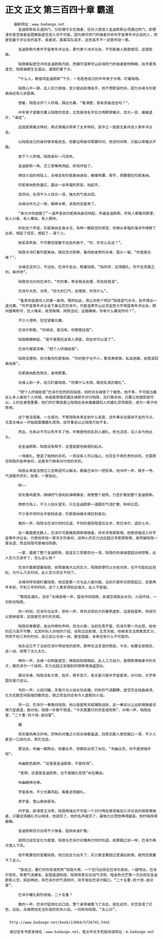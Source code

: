 # 正文 正文 第三百四十章 霸道
        最新网址：www.badaoge.net
          圣迪欧斯有五道拱门，分别镇守五位强者，任何人想进入圣迪欧斯必须通过拱门，即便漫步星空强者妄图撕裂虚空进入也不可能，因为镇守拱门的强者并非外宇宙青年评议会的人，而是受雇于评议会的高手，或者说，直属军队高手，这些高手不一定是年轻一辈。
      
          圣迪欧斯代表外宇宙青年评议会，更代表十决评议会，不可能被人随意擅闯，这是脸面。
      
          陆隐撕裂虚空冲向圣迪欧斯内部，而镇守温蒂宇山区域拱门的强者陡然睁眼，抬手震荡虚空，陆隐被硬生生逼出，谨慎盯着下方。
      
          “什么人，敢擅闯圣迪欧斯”下方，一名脸色低沉的中年男子大喝，盯着陆隐。
      
          陆隐心中一跳，此人实力很强，至少是巡航境高手，他不想耽误时间，因为炎峰与珍妮奥纳还有几步距离。
      
          想着，陆隐点开个人终端，探出光幕，“看清楚，我有资格进去吗？”。
      
          中年男子望着光幕上陆隐的信息，尤其是他名字后方两颗荣耀点，目光一变，缓缓退开，“请进”。
      
          这就是荣耀点特权，两点荣耀点带来了太多特权，其中之一就是无条件进入青年评议会。
      
          以陆隐自己的身份够资格进去，但要证明身份需要时间，他没时间等，只能以荣耀点开路。
      
          放下个人终端，陆隐身形一闪消失。
      
          圣迪欧斯一角，文三思嘴角扬起，好戏开始了。
      
          燃烧火焰的地毯上，炎峰走到珍妮奥纳身前，缓缓弯腰，探手，想要握住珍妮奥纳。
      
          珍妮奥纳脸色羞红，露出一丝幸福的笑容，抬起手。
      
          突然间，在场不少人目光一凛，强大的气息出现。
      
          炎峰动作为之一顿，眼神冰寒，该来的还是来了。
      
          “谁允许你结婚了”一道声音自珍妮奥纳身后响起，传遍圣迪欧斯，所有人都看向那里，有人兴奋，有人嘲讽，有人期待。
      
          听到这个声音，珍妮奥纳全身冰凉，有种一脚踩空的感觉，仿佛从幸福的海洋中挣脱了出来，想起了现实，想起了--某个人。
      
          她呆呆转身，不可置信望着不远处的男子，“你，你怎么在这？”。
      
          陆隐冷冷盯着珍妮奥纳，随后目光转移，看向她身旁的炎峰，眉头一皱，“你就是炎峰？”。
      
          炎峰还没开口，不远处，巴泽尔走出，瞪着陆隐，“陆同学，这场婚礼，你不在受邀之列，离开吧”。
      
          陆隐目光扫向巴泽尔，“你的事，等会我会处理，现在给我滚”。
      
          巴泽尔大怒，冷笑，“好大的口气，处理我，你凭什么”。
      
          “看来你就是咬人的第一条狗，既然如此，我让你死个明白”陆隐语气冰冷，抬手探出一道光幕，“外宇宙青年评议会下属议员巴泽尔，代替温蒂宇山议员监控大宇帝国青年评议会，期间擅离职守，任人唯亲，收受贿赂，罔顾法纪，证据确凿，你有什么要说的吗？”。
      
          不少人喧哗，怔怔望着光幕。
      
          巴泽尔怒极，“你胡说，我没有，你敢冤枉我”。
      
          陆隐眼睛眯起，“是不是冤枉自有人调查，现在你可以滚了”。
      
          巴泽尔握紧双拳，“把个人终端给我”。
      
          陆隐没理他，目光看向珍妮奥纳，“你的胆子也不小，敢背离家族，私自结婚，给我滚回奥纳家”。
      
          珍妮奥纳脸色煞白，身体颤栗。
      
          炎峰上前一步，低沉盯着陆隐，“你算什么东西，敢扰乱我的婚礼”。
      
          “把个人终端给我”巴泽尔忽然抓向陆隐，同时对炎峰使了个眼色，他不笨，不可能当着这么多人面抢个人终端，他就是想借机跟炎峰联手对付陆隐，没打算杀他，只要让他狼狈就可以，人的名誉很重要，他们的打算就是让陆隐在他未婚妻跟别人的婚礼现场狼狈，成为一辈子的笑柄。
      
          这个做法很毒，一旦成功，不管陆隐未来走到什么高度，这件事永远是抹不去的污点，尤其炎峰从一开始就直播婚礼现场，这件事足以让陆隐万劫不复。
      
          而且，也未必不可以失手杀了他，毕竟是他扰乱别人婚礼，死也活该，没人会为他出头。
      
          在圣迪欧斯，陆隐没有帮手，这里就是他衰弱的起点。
      
          一场婚礼，营造了独特的杀机，一场没有人可以阻止，也完全不用负责的杀机，无需顾忌陆隐的各种身份，这是专门用来对付他的杀机。
      
          陆隐从来就没想过三言两语可以解决，眼看巴泽尔一把抓来，他冷哼一声，随手一甩，气浪震开衣衫，抬掌，一掌拍出。
      
          砰——
      
          惊天轰鸣震荡，磅礴的气浪宛如海啸爆发，席卷整个庭院，乃至扩散到整个圣迪欧斯。
      
          燎原大陆上，不少人抬头望天，只见圣迪欧斯一道圆形气浪扩散，粉碎云层。
      
          不少高手同时出手抵挡余波，珍妮奥纳被炎峰拉到身后。
      
          轰的一声，陆隐与巴泽尔同时后退，不同的是陆隐退后五步，而巴泽尔，退后七步。
      
          这一幕震撼无数人，巴泽尔可是精英探索境强者，并非寻常探索境，他够资格加入外宇宙青年评议会，代表他年轻一辈天才的身份，这种人的实力远远超过寻常探索境，居然被陆隐一掌击退，而且陆隐可是被动防御。
      
          一掌，震撼了整个圣迪欧斯，就连文三思都目光一凛，陆隐的肉身强度超出他想象，此人实力又进步了，怎么这么快？
      
          巴泽尔震撼望着陆隐，依照最强大比的实力，陆隐即便可以与他对拼，也不可能如此轻松，为什么几天时间，此人实力完全不同了。
      
          炎峰同样惊骇盯着陆隐，他还是第一次与此人面对面，当初只是听炎刚提起过，还是两年多前，不到三年的时间，这个人竟变得如此强大，此人不能留。
      
          “敢捣乱婚礼，该杀”炎峰低喝一声，猛地冲向陆隐，自凝空戒取出长剑，火焰环绕，一剑斩向陆隐。
      
          同一时间，巴泽尔也出手，怒吼一声，体外出现巨大的暴熊虚影，这是吞星熊，传闻可以吞掉星球，这就是巴泽尔的天赋。
      
          陆隐双拳握紧，发出咔擦的声响，目光兴奋，当初在真宇星，巴泽尔第一次出现，给他的压力高不可攀，尤其听别人对他的介绍，击败过巡航境，生灵天赋，他根本无法想象其实力，然而不到三年的时间，自己足以与他一战，甚至超越，未来还有什么不可能的。
      
          他永远忘不了当初巴泽尔带给他的屈辱，那种无法言语的憋屈，今天，他要全部偿还，这一战，他等了太久太久。
      
          咻的一声，炎峰一剑刺破虚空，降临到陆隐眼前，此人三万战力，是探索境强者中的天才，跟巴泽尔一个级别，实力远超之前碰到的探索境海盗团长。
      
          面对炎峰，陆隐没有大意，抬手，探手变爪，炼炎星只是外宇宙星球，对付他，大宇帝国天兽爪足以。
      
          乓的一声，火焰闪耀，天兽爪与火焰长剑击撞，灼热的气浪翻腾，虚空完全扭曲崩溃，化为无数空间裂缝四散而去，随之而去的还有令人虚脱的火焰。
      
          另一边，巴泽尔一拳轰向陆隐，他以吞星熊天赋辅助战技，这一拳足以让巡航境强者忌惮乃至避退，面对他，陆隐一步都不想退，“今天我要打的你变成死熊”，大喝一声，陆隐抬掌，“二十重-四十倍-波动掌”。
      
          蹦
      
          惊天轰鸣再次炸响，恐怖的对撞之力将炎峰都逼退，四周无数人感觉胸口一滞，不少人甚至一口血吐出，急忙远去。
      
          更远处，布幽一脚跨出，他要出手，但眼前出现了米拉，“布幽议员，你不是想插手吧”。
      
          布幽脸色森然，“这里是圣迪欧斯，不是校场”。
      
          “是啊，这里是圣迪欧斯，也不是婚礼现场”米拉嘲讽。
      
          布幽眼神冰寒。
      
          宇宙各地，不少光幕亮起，看着这场婚礼。
      
          真宇星，雪山奥纳紧张。
      
          内宇宙，颜清夜王冷笑，陆隐再强也不可能一个对付两名够资格加入评议会的探索境强者，只要这场婚礼可以继续，他就完了，他的名声就完了，最强大比把他捧得越高，到时候摔得越痛。
      
          圣迪欧斯四方出现不少强者，阻挡余波扩散。
      
          庭院已经完全化为废墟，陆隐与巴泽尔对撞再次同时后退，结果跟之前一样，巴泽尔再次落入下风。
      
          他不敢置信的望着陆隐，他已经全力出手了，实力甚至要超过普通巡航境，居然还是赢不了此人。
      
          “我说过，要打的你变成死熊”陆隐大喝，一个空闪出现在巴泽尔身前，一腿甩出，巴泽尔怒吼，体表气浪爆发，妄图逼退陆隐，陆隐体表五纹战气浮现，暗金色光芒第一次出现在圣迪欧斯上空，宛如神迹，将巴泽尔的气浪排开，双手按在巴泽尔胸口，“二十五重-四十倍-波动掌”。
      
          巴泽尔瞳孔剧烈收缩，二十五重？
      
          轰的一声，巴泽尔猛地吐出口血，整个身体被轰飞了出去，就在此时，天空变成了红色，远处，炎峰燃烧无法形容的炙热火焰，一剑斩向陆隐，“炎心剑”。
      
      
      http://www.badaoge.net/book/13084/5726741.html
      
      请记住本书首发域名：www.badaoge.net。笔尖中文手机版阅读网址：m.badaoge.net